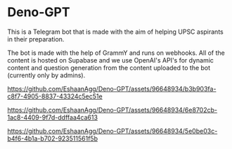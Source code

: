 # Deno-GPT

This is a Telegram bot that is made with the aim of helping UPSC aspirants in
their preparation.

The bot is made with the help of GrammY and runs on webhooks. All of the content
is hosted on Supabase and we use OpenAI's API's for dynamic content and question
generation from the content uploaded to the bot (currently only by admins).


https://github.com/EshaanAgg/Deno-GPT/assets/96648934/b3b903fa-c8f7-4905-8837-43324c5ec51e



https://github.com/EshaanAgg/Deno-GPT/assets/96648934/6e8702cb-1ac8-4409-9f7d-ddffaa4ca613


https://github.com/EshaanAgg/Deno-GPT/assets/96648934/5e0be03c-b4f6-4b1a-b702-923511561f5b


